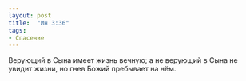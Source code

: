 ```yaml
---
layout: post
title:  "Ин 3:36"
tags:
- Спасение
---
```


Верующий в Сына имеет жизнь вечную; а не верующий в Сына не увидит жизни, но гнев Божий пребывает на нём.
